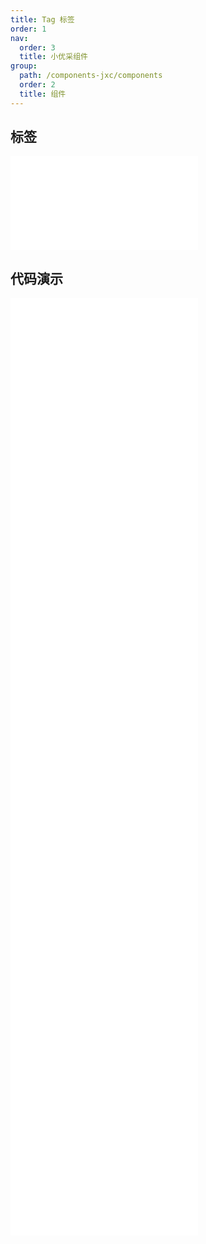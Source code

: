```yaml
---
title: Tag 标签
order: 1
nav:
  order: 3
  title: 小优采组件
group:
  path: /components-jxc/components
  order: 2
  title: 组件
---
```


## 标签

<div>
<embed src="@docs-common/tag/index.md"></embed>
</div>
        
## 代码演示

<Row gutter=8>

  <Col span=12>
    
  <div class="code-box"><embed src="@abiz-rc-jxc/tag/demo/basic-tag-jxc.md"></embed></div>
          
  <div class="code-box"><embed src="@abiz-rc-jxc/tag/demo/control-tag-jxc.md"></embed></div>
          
  <div class="code-box"><embed src="@abiz-rc-jxc/tag/demo/controlled-tag-jxc.md"></embed></div>
          
  <div class="code-box"><embed src="@abiz-rc-jxc/tag/demo/icon-tag-jxc.md"></embed></div>
          
  <div class="code-box"><embed src="@abiz-rc-jxc/tag/demo/customize-tag-jxc.md"></embed></div>
          
  </Col>
          
  <Col span=12>
    
  <div class="code-box"><embed src="@abiz-rc-jxc/tag/demo/colorful-tag-jxc.md"></embed></div>
          
  <div class="code-box"><embed src="@abiz-rc-jxc/tag/demo/checkable-tag-jxc.md"></embed></div>
          
  <div class="code-box"><embed src="@abiz-rc-jxc/tag/demo/animation-tag-jxc.md"></embed></div>
          
  <div class="code-box"><embed src="@abiz-rc-jxc/tag/demo/status-tag-jxc.md"></embed></div>
          
  </Col>
          
</Row>
        
<div><embed src="@docs-common/tag/index-api.md"></embed><div>
        